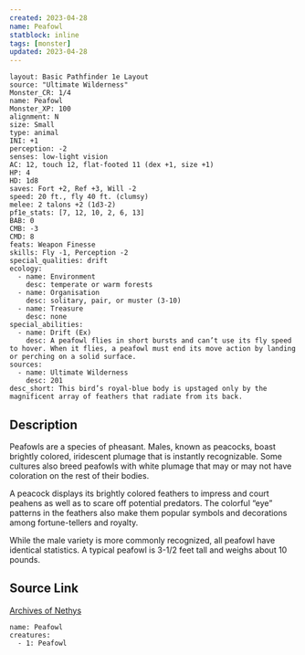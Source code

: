 ```yaml
---
created: 2023-04-28
name: Peafowl
statblock: inline
tags: [monster]
updated: 2023-04-28
---
```

```statblock
layout: Basic Pathfinder 1e Layout
source: "Ultimate Wilderness"
Monster_CR: 1/4
name: Peafowl
Monster_XP: 100
alignment: N
size: Small
type: animal
INI: +1
perception: -2
senses: low-light vision
AC: 12, touch 12, flat-footed 11 (dex +1, size +1)
HP: 4
HD: 1d8
saves: Fort +2, Ref +3, Will -2
speed: 20 ft., fly 40 ft. (clumsy)
melee: 2 talons +2 (1d3-2)
pf1e_stats: [7, 12, 10, 2, 6, 13]
BAB: 0
CMB: -3
CMD: 8
feats: Weapon Finesse
skills: Fly -1, Perception -2
special_qualities: drift
ecology:
  - name: Environment
    desc: temperate or warm forests
  - name: Organisation
    desc: solitary, pair, or muster (3-10)
  - name: Treasure
    desc: none
special_abilities:
  - name: Drift (Ex)
    desc: A peafowl flies in short bursts and can’t use its fly speed to hover. When it flies, a peafowl must end its move action by landing or perching on a solid surface.
sources:
  - name: Ultimate Wilderness
    desc: 201
desc_short: This bird’s royal-blue body is upstaged only by the magnificent array of feathers that radiate from its back.
```
## Description
Peafowls are a species of pheasant. Males, known as peacocks, boast brightly colored, iridescent plumage that is instantly recognizable. Some cultures also breed peafowls with white plumage that may or may not have coloration on the rest of their bodies.

 A peacock displays its brightly colored feathers to impress and court peahens as well as to scare off potential predators. The colorful “eye” patterns in the feathers also make them popular symbols and decorations among fortune-tellers and royalty.

 While the male variety is more commonly recognized, all peafowl have identical statistics. A typical peafowl is 3-1/2 feet tall and weighs about 10 pounds.
## Source Link
[Archives of Nethys](https://aonprd.com/MonsterDisplay.aspx?ItemName=Peafowl)
```encounter-table
name: Peafowl
creatures:
  - 1: Peafowl
```
